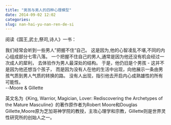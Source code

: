 ```yaml
---
title: "男孩与男人的四种心理模型"
date: 2014-09-02 12:02
categories:
slug: nan-hai-yu-nan-ren-de-si
---
```


阅读《国王,武士,祭司,诗人》一书：
>
我们经常会听到一些男人”把握不住“自己。
这是因为,他的心智凌乱不堪,不同的内心组成部分七零八落。
一个把握不住自己的男人,通常是因为他还没有机会经过一次成人的犀利，
去体验作为男人最深处的结构。
于是，他仍旧是个男孩 - 这并不是因为他还想当个孩子，
而是因为没有人在他的生活中出现，向他展示一条由男孩气质到男人气质的转换的路。
没有人出现，指引他去开启内心成熟雄性的所有可能性。  
		                   --Moore & Gillette

英文名为《King, Warrior, Magician, Lover: Rediscovering the Archetypes of the Mature Masculine》的著作原作者为Robert Moore和Douglas Gillette,Moore原为芝加哥神学院的教授，主攻心理学和宗教，Gillette则是世界灵性研究所的创始人之一。
